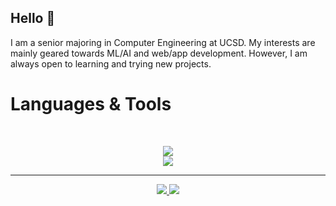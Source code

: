 ## Hello 🤠

I am a senior majoring in Computer Engineering at UCSD. My interests are mainly geared towards ML/AI and web/app development. However, I am always open to learning and trying new projects.

# Languages & Tools
<br>

<p align="center">
  <img src="https://skillicons.dev/icons?i=git,nodejs,react,mongodb,androidstudio,vscode" /> <br>
  <img src="https://skillicons.dev/icons?i=html,css,js,c,cpp,js,matlab,py,java,r" />
</p>

<hr>

<div align="center">
  <a href="emma.dunmire@gmail.com">
    <img src="https://img.shields.io/badge/Gmail-333333?style=for-the-badge&logo=gmail&logoColor=red" />
  </a>
  <a href="www.linkedin.com/in/emmadunmire">
    <img src="https://img.shields.io/badge/LinkedIn-0077B5?style=for-the-badge&logo=linkedin&logoColor=white" target="_blank" />
  </a>
</div>
